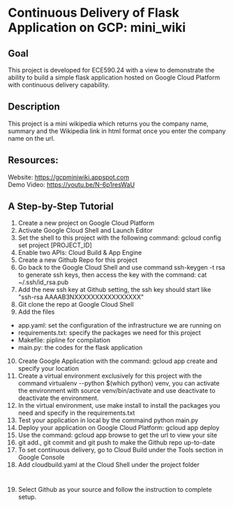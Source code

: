 # Continuous Delivery of Flask Application on GCP: mini_wiki
###

## Goal
This project is developed for ECE590.24 with a view to demonstrate the ability to build a simple flask application hosted on Google Cloud Platform with continuous delivery capability.

## Description
This project is a mini wikipedia which returns you the company name, summary and the Wikipedia link in html format once you enter the company name on the url.


## Resources:
Website: https://gcpminiwiki.appspot.com
<br>Demo Video: https://youtu.be/N-6p1resWaU

## A Step-by-Step Tutorial
1. Create a new project on Google Cloud Platform
2. Activate Google Cloud Shell and Launch Editor
3. Set the shell to this project with the following command: gcloud config set project [PROJECT_ID]
4. Enable two APIs: Cloud Build & App Engine
5. Create a new Github Repo for this project
6. Go back to the Google Cloud Shell and use command ssh-keygen -t rsa to generate ssh keys, then access the key with the command: cat ~/.ssh/id_rsa.pub
7. Add the new ssh key at Github setting, the ssh key should start like "ssh-rsa AAAAB3NXXXXXXXXXXXXXXXX"
8. Git clone the repo at Google Cloud Shell
9. Add the files
- app.yaml: set the configuration of the infrastructure we are running on
- requirements.txt: specify the packages we need for this project
- Makefile: pipline for compilation
- main.py: the codes for the flask application
10. Create Google Application with the command: gcloud app create and specify your location
11. Create a virtual environment exclusively for this project with the command virtualenv --python $(which python) venv, you can activate the environment with source venv/bin/activate and use deactivate to deactivate the environment.
12. In the virtual environment, use make install to install the packages you need and specify in the requirements.txt
13. Test your application in local by the commaind python main.py
14. Deploy your application on Google Cloud Platform: gcloud app deploy
15. Use the command: gcloud app browse to get the url to view your site
16. git add., git commit and git push to make the Github repo up-to-date
17. To set continuous delivery, go to Cloud Build under the Tools section in Google Console
18. Add cloudbuild.yaml at the Cloud Shell under the project folder
#
19. Select Github as your source and follow the instruction to complete setup.
